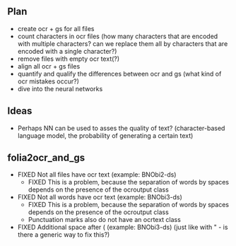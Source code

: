 
## Plan

* create ocr + gs for all files
* count characters in ocr files (how many characters that are encoded with multiple
  characters? can we replace them all by characters that are encoded with a single
  character?)
* remove files with empty ocr text(?)
* align all ocr + gs files
* quantify and qualify the differences between ocr and gs (what kind of ocr mistakes occur?)
* dive into the neural networks

## Ideas

* Perhaps NN can be used to asses the quality of text? (character-based language model, the probability of generating a certain text)

## folia2ocr_and_gs

* FIXED Not all files have ocr text (example: BNObi2-ds)
  * FIXED This is a problem, because the separation of words by spaces depends on the presence of the ocroutput class
* FIXED Not all words have ocr text (example: BNObi3-ds)
  * FIXED This is a problem, because the separation of words by spaces depends on the presence of the ocroutput class
  * Punctuation marks also do not have an ocrtext class
* FIXED Additional space after ( (example: BNObi3-ds) (just like with " - is there a generic way to fix this?)
